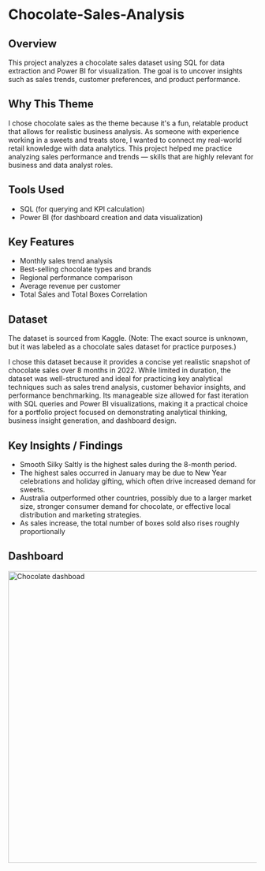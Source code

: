 # Chocolate-Sales-Analysis
## Overview
This project analyzes a chocolate sales dataset using SQL for data extraction and Power BI for visualization. The goal is to uncover insights such as sales trends, customer preferences, and product performance.
## Why This Theme
I chose chocolate sales as the theme because it's a fun, relatable product that allows for realistic business analysis. As someone with experience working in a sweets and treats store, I wanted to connect my real-world retail knowledge with data analytics. This project helped me practice analyzing sales performance and trends — skills that are highly relevant for business and data analyst roles.
## Tools Used
- SQL (for querying and KPI calculation)
- Power BI (for dashboard creation and data visualization)
## Key Features
- Monthly sales trend analysis
- Best-selling chocolate types and brands
- Regional performance comparison
- Average revenue per customer
- Total Sales and Total Boxes Correlation
## Dataset
The dataset is sourced from Kaggle. (Note: The exact source is unknown, but it was labeled as a chocolate sales dataset for practice purposes.)

I chose this dataset because it provides a concise yet realistic snapshot of chocolate sales over 8 months in 2022. While limited in duration, the dataset was well-structured and ideal for practicing key analytical techniques such as sales trend analysis, customer behavior insights, and performance benchmarking. Its manageable size allowed for fast iteration with SQL queries and Power BI visualizations, making it a practical choice for a portfolio project focused on demonstrating analytical thinking, business insight generation, and dashboard design.
## Key Insights / Findings
- Smooth Silky Saltly is the highest sales during the 8-month period.
- The highest sales occurred in January may be due to New Year celebrations and holiday gifting, which often drive increased demand for sweets.
- Australia outperformed other countries, possibly due to a larger market size, stronger consumer demand for chocolate, or effective local distribution and marketing strategies.
- As sales increase, the total number of boxes sold also rises roughly proportionally
## Dashboard
<img width="592" alt="Chocolate dashboad" src="https://github.com/user-attachments/assets/ebebd8be-e7ef-4dba-b79e-a2962dac47d3" />

